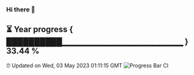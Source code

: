 ### Hi there 👋
⏳ Year progress { ██████████▁▁▁▁▁▁▁▁▁▁▁▁▁▁▁▁▁▁▁▁ } 33.44 %
---
⏰ Updated on Wed, 03 May 2023 01:11:15 GMT
![Progress Bar CI](https://github.com/liununu/liununu/workflows/Progress%20Bar%20CI/badge.svg)
